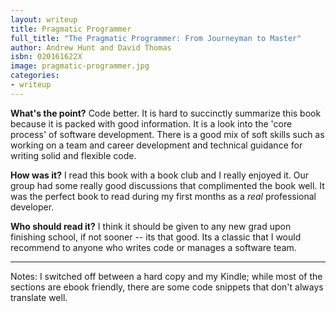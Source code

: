 ```yaml
---
layout: writeup
title: Pragmatic Programmer
full_title: "The Pragmatic Programmer: From Journeyman to Master"
author: Andrew Hunt and David Thomas
isbn: 020161622X
image: pragmatic-programmer.jpg
categories:
- writeup
---
```


**What's the point?**
Code better.  It is hard to succinctly summarize this book because it is packed with good information.  It is a 
look into the 'core process' of software development.  There is a good mix of soft skills such as working on a 
team and career development and technical guidance for writing solid and flexible code.

**How was it?**
I read this book with a book club and I really enjoyed it.  Our group had some really good discussions that 
complimented the book well.  It was the perfect book to read during my first months as a *real* professional 
developer.

**Who should read it?**
I think it should be given to any new grad upon finishing school, if not sooner -- its that good.  Its a classic
that I would recommend to anyone who writes code or manages a software team.

---
Notes: I switched off between a hard copy and my Kindle; while most of the sections are ebook friendly, there 
are some code snippets that don't always translate well.
